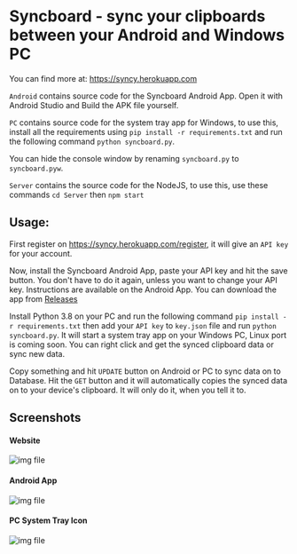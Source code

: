 # Syncboard - sync your clipboards between your Android and Windows PC

You can find more at: https://syncy.herokuapp.com

```Android``` contains source code for the Syncboard Android App. Open it with Android Studio and Build the APK file yourself.


```PC``` contains source code for the system tray app for Windows, to use this, install all the requirements using ```pip install -r requirements.txt``` and run the following command ```python syncboard.py```.


You can hide the console window by renaming ```syncboard.py``` to ```syncboard.pyw```.


```Server``` contains the source code for the NodeJS, to use this, use these commands ```cd Server``` then ```npm start```



## Usage:

First register on https://syncy.herokuapp.com/register, it will give an ```API key``` for your account.


Now, install the Syncboard Android App, paste your API key and hit the save button. You don't have to do it again, unless you want to change your API key. Instructions are available on the Android App. You can download the app from [Releases](https://github.com/jaychandra6/syncboard/releases/tag/0.1)


Install Python 3.8 on your PC and run the following command ```pip install -r requirements.txt``` then add your ```API key``` to ```key.json``` file and run ```python syncboard.py```. It will start a system tray app on your Windows PC, Linux port is coming soon. You can right click and get the synced clipboard data or sync new data.


Copy something and hit ```UPDATE``` button on Android or PC to sync data on to Database. Hit the ```GET``` button and it will automatically copies the synced data on to your device's clipboard. It will only do it, when you tell it to.


## Screenshots

#### Website

![img file](https://github.com/jaychandra6/syncboard/blob/main/screenshot.PNG)

#### Android App

![img file](https://github.com/jaychandra6/syncboard/blob/main/android_screenshot.jpg)

#### PC System Tray Icon
![img file](https://github.com/jaychandra6/syncboard/blob/main/pc_screenshot.PNG)
